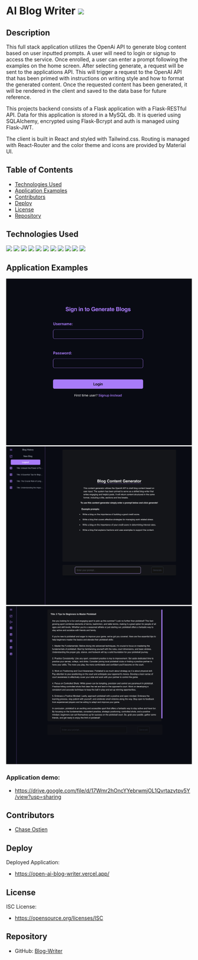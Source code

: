# AI Blog Writer ![](https://img.shields.io/badge/contributers-1-blue?logo=github)

## Description
This full stack application utilizes the OpenAi API to generate blog content based on user inputted prompts. A user will need to login or signup to access the service. Once enrolled, a user can enter a prompt following the examples on the home screen. After selecting generate, a request will be sent to the applications API. This will trigger a request to the OpenAI API that has been primed with instructions on writing style and how to format the generated content. Once the requested content has been generated, it will be rendered in the client and saved to the data base for future reference. 

This projects backend consists of a Flask application with a Flask-RESTful API. Data for this application is stored in a MySQL db. It is queried using SQLAlchemy, encrypted using Flask-Bcrypt and auth is managed using Flask-JWT.

The client is built in React and styled with Tailwind.css. Routing is managed with React-Router and the color theme and icons are provided by Material UI. 

## Table of Contents

- [Technologies Used](#technologies-used)
- [Application Examples](#application-examples)
- [Contributors](#contributors)
- [Deploy](#deploy)
- [License](#license)
- [Repository](#repository)

## Technologies Used

![](https://img.shields.io/badge/CSS-239120?&style=for-the-badge&logo=css3&logoColor=white) ![](https://img.shields.io/badge/JavaScript-F7DF1E?style=for-the-badge&logo=javascript&logoColor=black) ![](https://img.shields.io/badge/React-20232A?style=for-the-badge&logo=react&logoColor=61DAFB) ![](https://img.shields.io/badge/Python-3776AB?style=for-the-badge&logo=python&logoColor=white) ![](https://img.shields.io/badge/Tailwind_CSS-38B2AC?style=for-the-badge&logo=tailwind-css&logoColor=white) ![](https://img.shields.io/badge/Material--UI-0081CB?style=for-the-badge&logo=material-ui&logoColor=white) ![](https://img.shields.io/badge/React_Router-CA4245?style=for-the-badge&logo=react-router&logoColor=white) ![](https://img.shields.io/badge/Flask-000000?style=for-the-badge&logo=flask&logoColor=white) ![](https://img.shields.io/badge/json%20web%20tokens-323330?style=for-the-badge&logo=json-web-tokens&logoColor=pink) ![](https://img.shields.io/badge/MySQL-00000F?style=for-the-badge&logo=mysql&logoColor=white) ![](https://img.shields.io/badge/Vercel-000000?style=for-the-badge&logo=vercel&logoColor=white)

## Application Examples

![Screenshot of application.](./client/src/assets/img/BlogGeneratorLogin.png)
![Screenshot of application.](./client/src/assets/img/HomeScreen1.png)
![Screenshot of application.](./client/src/assets/img/HomeScreen2.png)

### Application demo: 
* https://drive.google.com/file/d/17Wmr2hOncYYebrwmjOL1Qvrtazvtpv5Y/view?usp=sharing



## Contributors

* [Chase Ostien](https://github.com/ChaseOstien)

## Deploy

Deployed Application:
* https://open-ai-blog-writer.vercel.app/

## License

ISC License:

* https://opensource.org/licenses/ISC

## Repository

- GitHub: [Blog-Writer](https://github.com/ChaseOstien/OpenAI-Blog-Writer)